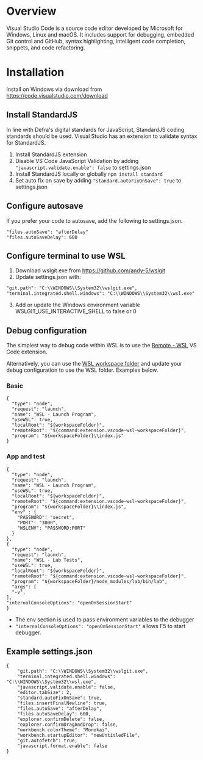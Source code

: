 # Overview
Visual Studio Code is a source code editor developed by Microsoft for Windows, Linux and macOS. It includes support for debugging, embedded Git control and GitHub, syntax highlighting, intelligent code completion, snippets, and code refactoring.

# Installation
Install on Windows via download from https://code.visualstudio.com/download

## Install StandardJS
In line with Defra's digital standards for JavaScript, StandardJS coding standards should be used.  Visual Studio has an extension to validate syntax for StandardJS.
1. Install StandardJS extension
1. Disable VS Code JavaScript Validation by adding `"javascript.validate.enable": false` to settings.json
1. Install StandardJS locally or globally
  `npm install standard`
1. Set auto fix on save by adding `"standard.autoFixOnSave": true` to settings.json

## Configure autosave
If you prefer your code to autosave, add the following to settings.json.

```
"files.autoSave": "afterDelay"
"files.autoSaveDelay": 600
```
## Configure terminal to use WSL
1. Download wslgit.exe from https://github.com/andy-5/wslgit
1. Update settings.json with:
  ```
  "git.path": "C:\\WINDOWS\\System32\\wslgit.exe",
  "terminal.integrated.shell.windows": "C:\\WINDOWS\\System32\\wsl.exe"
  ```
3. Add or update the Windows environment variable WSLGIT_USE_INTERACTIVE_SHELL to false or 0

## Debug configuration
The simplest way to debug code within WSL is to use the [Remote - WSL](https://marketplace.visualstudio.com/items?itemName=ms-vscode-remote.remote-wsl) VS Code extension.

Alternatively, you can use the [WSL workspace folder](https://marketplace.visualstudio.com/items?itemName=lfurzewaddock.vscode-wsl-workspacefolder) and update your debug configuration to use the WSL folder.  Examples below.

### Basic
```
{
  "type": "node",
  "request": "launch",
  "name": "WSL - Launch Program",
  "useWSL": true,
  "localRoot": "${workspaceFolder}",
  "remoteRoot": "${command:extension.vscode-wsl-workspaceFolder}",
  "program": "${workspaceFolder}\\index.js"
}
```
### App and test
```
{
  "type": "node",
  "request": "launch",
  "name": "WSL - Launch Program",
  "useWSL": true,
  "localRoot": "${workspaceFolder}",
  "remoteRoot": "${command:extension.vscode-wsl-workspaceFolder}",
  "program": "${workspaceFolder}\\index.js",
  "env" : {
    "PASSWORD": "secret",
    "PORT": "3000",
    "WSLENV": "PASSWORD:PORT"
  }
},
{
  "type": "node",
  "request": "launch",
  "name": "WSL - Lab Tests",
  "useWSL": true,
  "localRoot": "${workspaceFolder}",
  "remoteRoot": "${command:extension.vscode-wsl-workspaceFolder}",
  "program": "${workspaceFolder}/node_modules/lab/bin/lab",
  "args": [
  "-v",
],
"internalConsoleOptions": "openOnSessionStart"
}
```
- The env section is used to pass environment variables to the debugger
- `"internalConsoleOptions": "openOnSessionStart"` allows F5 to start debugger.

## Example settings.json
```
{
    "git.path": "C:\\WINDOWS\\System32\\wslgit.exe",
    "terminal.integrated.shell.windows": "C:\\WINDOWS\\System32\\wsl.exe",
    "javascript.validate.enable": false,
    "editor.tabSize": 2,
    "standard.autoFixOnSave": true,
    "files.insertFinalNewline": true,
    "files.autoSave": "afterDelay",
    "files.autoSaveDelay": 600,
    "explorer.confirmDelete": false,
    "explorer.confirmDragAndDrop": false,
    "workbench.colorTheme": "Monokai",
    "workbench.startupEditor": "newUntitledFile",
    "git.autofetch": true,
    "javascript.format.enable": false
}
```


